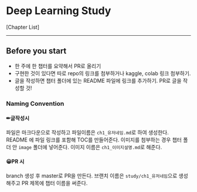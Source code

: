 # Deep Learning Study

[Chapter List]

---
## Before you start
- 한 주에 한 챕터를 요약해서 PR로 올리기
- 구현한 것이 있다면 따로 repo의 링크를 첨부하거나 kaggle, colab 링크 첨부하기.
- 글을 작성하면 챕터 폴더에 있는 README 파일에 링크를 추가하기. PR로 글을 작성할 것!

### Naming Convention
#### ✏글작성시
파일은 마크다운으로 작성하고 파일이름은 `ch1_유저네임.md`로 하여 생성한다. README 에 파일 링크를 포함해 TOC를 만들어준다. 이미지를 첨부하는 경우 챕터 폴더 안 `image` 폴더에 넣어준다. 이미지 이름은 `ch1_이미지설명.md`로 해준다.

#### 😀PR 시
branch 생성 후 master로 PR을 만든다. 브랜치 이름은 `study/ch1_유저네임`으로 생성해주고 PR 제목에 챕터 이름을 써준다.
